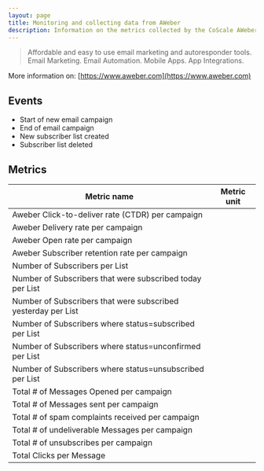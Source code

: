 ```yaml
---
layout: page
title: Monitoring and collecting data from AWeber
description: Information on the metrics collected by the CoScale AWeber plugin.
---
```


> Affordable and easy to use email marketing and autoresponder tools. Email Marketing. Email Automation. Mobile Apps. App Integrations.

More information on: [https://www.aweber.com](https://www.aweber.com)

## Events

* Start of new email campaign
* End of email campaign
* New subscriber list created
* Subscriber list deleted

## Metrics

| Metric name                                                   | Metric unit |
|---------------------------------------------------------------|-------------|
| Aweber Click-to-deliver rate (CTDR) per campaign              |             |
| Aweber Delivery rate per campaign                             |             |
| Aweber Open rate per campaign                                 |             |
| Aweber Subscriber retention rate per campaign                 |             |
| Number of Subscribers per List                                |             |
| Number of Subscribers that were subscribed today per List     |             |
| Number of Subscribers that were subscribed yesterday per List |             |
| Number of Subscribers where status=subscribed per List        |             |
| Number of Subscribers where status=unconfirmed per List       |             |
| Number of Subscribers where status=unsubscribed per List      |             |
| Total # of Messages Opened per campaign                       |             |
| Total # of Messages sent per campaign                         |             |
| Total # of spam complaints received per campaign              |             |
| Total # of undeliverable Messages per campaign                |             |
| Total # of unsubscribes per campaign                          |             |
| Total Clicks per Message                                      |             |
